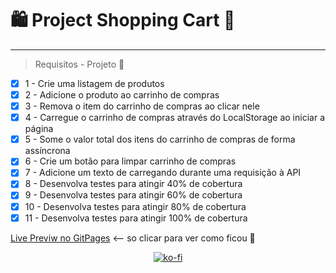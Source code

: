 # 🛍️ Project Shopping Cart 🛒 

-------------------------------------------------------------------------------------------------------------
> Requisitos - Projeto 🛒 
- [x]  1 - Crie uma listagem de produtos
- [x]  2 - Adicione o produto ao carrinho de compras
- [x]  3 - Remova o item do carrinho de compras ao clicar nele
- [x]  4 - Carregue o carrinho de compras através do LocalStorage ao iniciar a página
- [x]  5 - Some o valor total dos itens do carrinho de compras de forma assíncrona
- [x]  6 - Crie um botão para limpar carrinho de compras
- [x]  7 - Adicione um texto de carregando durante uma requisição à API
- [x]  8 - Desenvolva testes para atingir 40% de cobertura
- [x]  9 - Desenvolva testes para atingir 60% de cobertura
- [x]  10 - Desenvolva testes para atingir 80% de cobertura
- [x]  11 - Desenvolva testes para atingir 100% de cobertura

[Live Previw no GitPages](https://blmarquess.github.io/apiml/)  <-- so clicar para ver como ficou 🤗


<div align='center'>
		
[![ko-fi](https://ko-fi.com/img/githubbutton_sm.svg)](https://ko-fi.com/N4N2DC6XA)
		
</div>
